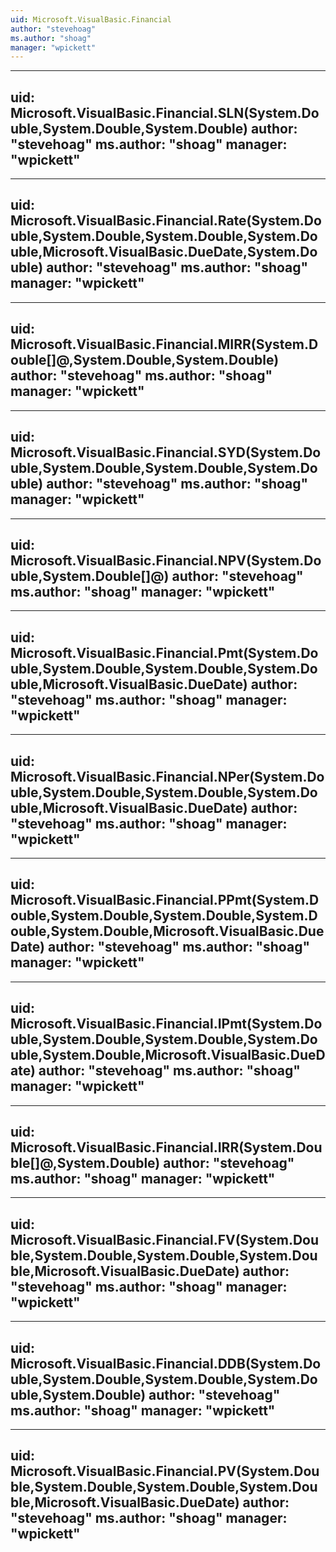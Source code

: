 ```yaml
---
uid: Microsoft.VisualBasic.Financial
author: "stevehoag"
ms.author: "shoag"
manager: "wpickett"
---
```


---
uid: Microsoft.VisualBasic.Financial.SLN(System.Double,System.Double,System.Double)
author: "stevehoag"
ms.author: "shoag"
manager: "wpickett"
---

---
uid: Microsoft.VisualBasic.Financial.Rate(System.Double,System.Double,System.Double,System.Double,Microsoft.VisualBasic.DueDate,System.Double)
author: "stevehoag"
ms.author: "shoag"
manager: "wpickett"
---

---
uid: Microsoft.VisualBasic.Financial.MIRR(System.Double[]@,System.Double,System.Double)
author: "stevehoag"
ms.author: "shoag"
manager: "wpickett"
---

---
uid: Microsoft.VisualBasic.Financial.SYD(System.Double,System.Double,System.Double,System.Double)
author: "stevehoag"
ms.author: "shoag"
manager: "wpickett"
---

---
uid: Microsoft.VisualBasic.Financial.NPV(System.Double,System.Double[]@)
author: "stevehoag"
ms.author: "shoag"
manager: "wpickett"
---

---
uid: Microsoft.VisualBasic.Financial.Pmt(System.Double,System.Double,System.Double,System.Double,Microsoft.VisualBasic.DueDate)
author: "stevehoag"
ms.author: "shoag"
manager: "wpickett"
---

---
uid: Microsoft.VisualBasic.Financial.NPer(System.Double,System.Double,System.Double,System.Double,Microsoft.VisualBasic.DueDate)
author: "stevehoag"
ms.author: "shoag"
manager: "wpickett"
---

---
uid: Microsoft.VisualBasic.Financial.PPmt(System.Double,System.Double,System.Double,System.Double,System.Double,Microsoft.VisualBasic.DueDate)
author: "stevehoag"
ms.author: "shoag"
manager: "wpickett"
---

---
uid: Microsoft.VisualBasic.Financial.IPmt(System.Double,System.Double,System.Double,System.Double,System.Double,Microsoft.VisualBasic.DueDate)
author: "stevehoag"
ms.author: "shoag"
manager: "wpickett"
---

---
uid: Microsoft.VisualBasic.Financial.IRR(System.Double[]@,System.Double)
author: "stevehoag"
ms.author: "shoag"
manager: "wpickett"
---

---
uid: Microsoft.VisualBasic.Financial.FV(System.Double,System.Double,System.Double,System.Double,Microsoft.VisualBasic.DueDate)
author: "stevehoag"
ms.author: "shoag"
manager: "wpickett"
---

---
uid: Microsoft.VisualBasic.Financial.DDB(System.Double,System.Double,System.Double,System.Double,System.Double)
author: "stevehoag"
ms.author: "shoag"
manager: "wpickett"
---

---
uid: Microsoft.VisualBasic.Financial.PV(System.Double,System.Double,System.Double,System.Double,Microsoft.VisualBasic.DueDate)
author: "stevehoag"
ms.author: "shoag"
manager: "wpickett"
---
